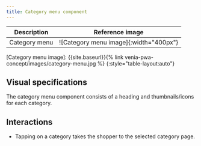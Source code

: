 ```yaml
---
title: Category menu component
---
```


| Description           | Reference image                                            |
| --------------------- | :--------------------------------------------------------: |
| Category menu | ![Category menu image]{:width="400px"} |

[Category menu image]: {{site.baseurl}}{% link venia-pwa-concept/images/category-menu.jpg %}
{:style="table-layout:auto"}

## Visual specifications

The category menu component consists of a heading and thumbnails/icons for each category.

## Interactions

* Tapping on a category takes the shopper to the selected category page.
